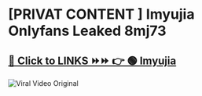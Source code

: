 
 # [PRIVAT CONTENT ] Imyujia Onlyfans Leaked 8mj73

## <h2><a href="https://clipsfans.com/Imyujia&ref=git">🔗 Click to LINKS ⏩⏩ 👉 🟢 Imyujia </a></h2>

<a href="https://clipsfans.com/Imyujia&ref=git" rel="nofollow" data-target="animated-image.originalLink"><img src="https://i.ibb.co.com/xMMVF88/686577567.gif" alt="Viral Video Original" style="max-width: 100%; display: inline-block;" data-target="animated-image.originalImage"></a>

